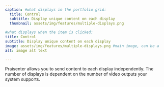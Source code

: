 ```yaml
---
caption: #what displays in the portfolio grid:
  title: Control
  subtitle: Display unique content on each display
  thumbnail: assets/img/features/multiple-displays.png
  
#what displays when the item is clicked:
title: Control
subtitle: Display unique content on each display
image: assets/img/features/multiple-displays.png #main image, can be a link or a file in assets/img/portfolio
alt: image alt text
  
---
```

Praisenter allows you to send content to each display independently.  The number of displays is dependent on the number of video outputs your system supports.

